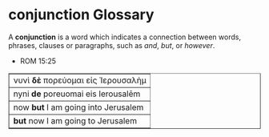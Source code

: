 # conjunction Glossary
A **conjunction** is a word which indicates a connection between words, phrases, clauses or paragraphs, such as *and*, *but*, or *however*.

* ROM 15:25
<table border="1" class="docutils">
<colgroup>
<col width="100%" />
</colgroup>
<tbody valign="top">
<tr class="row-odd"><td>νυνὶ <b>δὲ</b> πορεύομαι εἰς Ἰερουσαλὴμ</td>
</tr>
<tr class="row-even"><td>nyni <b>de</b> poreuomai eis Ierousalēm</td>
</tr>
<tr class="row-odd"><td>now <b>but</b> I am going into Jerusalem</td>
</tr>
<tr class="row-even"><td><b>but</b> now I am going to Jerusalem</td>
</tr>
</tbody>
</table>